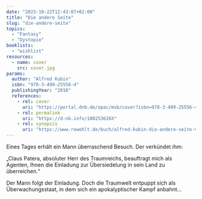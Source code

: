 ```yaml
---
date: "2023-10-22T12:43:07+02:00"
title: "Die andere Seite"
slug: "die-andere-seite"
topics:
  - "Fantasy"
  - "Dystopie"
booklists:
  - "wishlist"
resources:
  - name: cover
    src: cover.jpg
params:
  author: "Alfred Kubin"
  isbn: "978-3-499-25556-4"
  publishingYear: "2010"
  references:
    - rel: cover
      uri: "https://portal.dnb.de/opac/mvb/cover?isbn=978-3-499-25556-4"
    - rel: permalink
      uri: "https://d-nb.info/100253626X"
    - rel: synopsis
      uri: "https://www.rowohlt.de/buch/alfred-kubin-die-andere-seite-9783499255564"
---
```

Eines Tages erhält ein Mann überraschend Besuch. Der verkündet ihm:

„Claus 
Patera, absoluter Herr des Traumreichs, beauftragt mich als Agenten, Ihnen die
Einladung zur Übersiedelung in sein Land zu überreichen.“

Der Mann folgt der Einladung. Doch die Traumwelt entpuppt sich als
Überwachungsstaat, in dem sich ein apokalyptischer Kampf anbahnt…